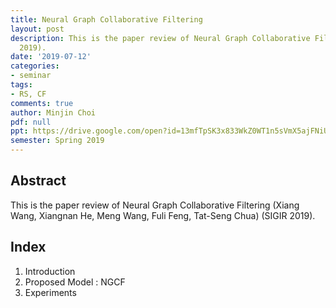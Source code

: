 ```yaml
---
title: Neural Graph Collaborative Filtering
layout: post
description: This is the paper review of Neural Graph Collaborative Filtering (SIGIR
  2019).
date: '2019-07-12'
categories:
- seminar
tags:
- RS, CF
comments: true
author: Minjin Choi
pdf: null
ppt: https://drive.google.com/open?id=13mfTpSK3x833WkZ0WT1n5sVmX5ajFNiU
semester: Spring 2019
---
```


<!-- Post name should be this form: today-title.md
        For example, 2019-08-02-hyperparameter-optimization.md -->

<!-- Fill the contents where --Fill-- exists -->
<!-- If you don't want to fill the --Fill--(not necessary) part, then remove them all.
        For example, pdf: -->
<!-- The example is in '_posts/2019-08-02-hyperparameter-optimization.md'>

<!-- For 'title' front matter, follow this format: This is Title Format -->
<!-- For 'description' front matter, follow this format: It is description. -->
<!-- For 'date' front matter, follow this format: 2019-01-01 -->
<!-- For 'tags' front matter, write down the tag in abbreviation
        For example, write down CV instead of Computer Science
        'tags' can be more than one. Follow the format: ["CV", "ML"] -->
<!-- For 'author' fron matter, write down your name in this format: Gildong Hong -->
<!-- For 'pdf' and 'ppt' front matter, if you have the attachment files, write down the url -->

## Abstract
This is the paper review of Neural Graph Collaborative Filtering (Xiang Wang, Xiangnan He, Meng Wang, Fuli Feng, Tat-Seng Chua) (SIGIR 2019).

## Index
1. Introduction
2. Proposed Model : NGCF
3. Experiments


<!-- You can add more information below -->